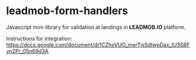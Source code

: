 # leadmob-form-handlers
Javascript mini-library for validation at landings in <b>LEADMOB.IO</b> platform.

Instructions for integration: https://docs.google.com/document/d/1CZhoVUO_merTjsSdIwpDax_lU3SBFvn2Pr_05n69d3A
